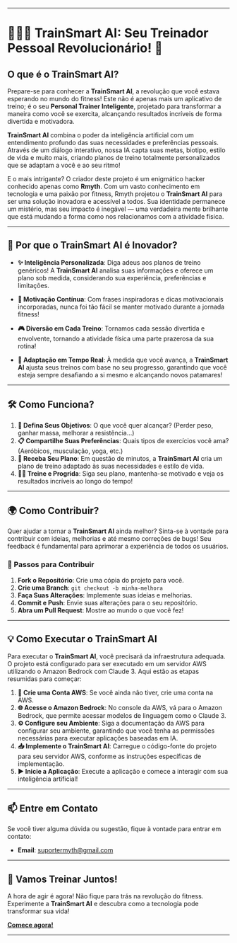 
---

# 🏋🏻‍♀️ **TrainSmart AI**: Seu Treinador Pessoal Revolucionário! 🎉

##  O que é o TrainSmart AI?

Prepare-se para conhecer a **TrainSmart AI**, a revolução que você estava esperando no mundo do fitness! Este não é apenas mais um aplicativo de treino; é o seu **Personal Trainer Inteligente**, projetado para transformar a maneira como você se exercita, alcançando resultados incríveis de forma divertida e motivadora.

**TrainSmart AI** combina o poder da inteligência artificial com um entendimento profundo das suas necessidades e preferências pessoais. Através de um diálogo interativo, nossa IA capta suas metas, biotipo, estilo de vida e muito mais, criando planos de treino totalmente personalizados que se adaptam a você e ao seu ritmo!

E o mais intrigante? O criador deste projeto é um enigmático hacker conhecido apenas como **Rmyth**. Com um vasto conhecimento em tecnologia e uma paixão por fitness, Rmyth projetou o **TrainSmart AI** para ser uma solução inovadora e acessível a todos. Sua identidade permanece um mistério, mas seu impacto é inegável — uma verdadeira mente brilhante que está mudando a forma como nos relacionamos com a atividade física.

---

## 🎉 Por que o TrainSmart AI é Inovador?

- **✨ Inteligência Personalizada**: Diga adeus aos planos de treino genéricos! A **TrainSmart AI** analisa suas informações e oferece um plano sob medida, considerando sua experiência, preferências e limitações.

- **💪 Motivação Contínua**: Com frases inspiradoras e dicas motivacionais incorporadas, nunca foi tão fácil se manter motivado durante a jornada fitness!

- **🎮 Diversão em Cada Treino**: Tornamos cada sessão divertida e envolvente, tornando a atividade física uma parte prazerosa da sua rotina!

- **🔄 Adaptação em Tempo Real**: À medida que você avança, a **TrainSmart AI** ajusta seus treinos com base no seu progresso, garantindo que você esteja sempre desafiando a si mesmo e alcançando novos patamares!

---

## 🛠️ Como Funciona?

1. **🎯 Defina Seus Objetivos**: O que você quer alcançar? (Perder peso, ganhar massa, melhorar a resistência...)
2. **📋 Compartilhe Suas Preferências**: Quais tipos de exercícios você ama? (Aeróbicos, musculação, yoga, etc.)
3. **📝 Receba Seu Plano**: Em questão de minutos, a **TrainSmart AI** cria um plano de treino adaptado às suas necessidades e estilo de vida.
4. **🏋️‍♂️ Treine e Progrida**: Siga seu plano, mantenha-se motivado e veja os resultados incríveis ao longo do tempo!

---

## 🌍 Como Contribuir?

Quer ajudar a tornar a **TrainSmart AI** ainda melhor? Sinta-se à vontade para contribuir com ideias, melhorias e até mesmo correções de bugs! Seu feedback é fundamental para aprimorar a experiência de todos os usuários.

### 🤝 Passos para Contribuir

1. **Fork o Repositório**: Crie uma cópia do projeto para você.
2. **Crie uma Branch**: `git checkout -b minha-melhora`
3. **Faça Suas Alterações**: Implemente suas ideias e melhorias.
4. **Commit e Push**: Envie suas alterações para o seu repositório.
5. **Abra um Pull Request**: Mostre ao mundo o que você fez!

---

## 💡 Como Executar o TrainSmart AI

Para executar o **TrainSmart AI**, você precisará da infraestrutura adequada. O projeto está configurado para ser executado em um servidor AWS utilizando o Amazon Bedrock com Claude 3. Aqui estão as etapas resumidas para começar:

1. **🔑 Crie uma Conta AWS**: Se você ainda não tiver, crie uma conta na AWS.
2. **🌐 Acesse o Amazon Bedrock**: No console da AWS, vá para o Amazon Bedrock, que permite acessar modelos de linguagem como o Claude 3.
3. **⚙️ Configure seu Ambiente**: Siga a documentação da AWS para configurar seu ambiente, garantindo que você tenha as permissões necessárias para executar aplicações baseadas em IA.
4. **📥 Implemente o TrainSmart AI**: Carregue o código-fonte do projeto para seu servidor AWS, conforme as instruções específicas de implementação.
5. **▶️ Inicie a Aplicação**: Execute a aplicação e comece a interagir com sua inteligência artificial!

---

## 📫 Entre em Contato

Se você tiver alguma dúvida ou sugestão, fique à vontade para entrar em contato:

- **Email**: suportermyth@gmail.com
  
---

## 🎉 Vamos Treinar Juntos!

A hora de agir é agora! Não fique para trás na revolução do fitness. Experimente a **TrainSmart AI** e descubra como a tecnologia pode transformar sua vida!

**[Comece agora!](#)**

---


